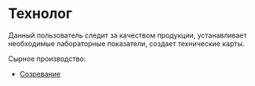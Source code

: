 # Технолог

Данный пользователь следит за качеством продукции, устанавливает необходимые лабораторные показатели, создает технические карты. 

Сырное производство:

- [Созревание](https://instruction-e4.github.io/erp4food/CheeseManufacture/Maturation/)